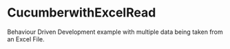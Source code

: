 # CucumberwithExcelRead
Behaviour Driven Development example with multiple data being taken from an Excel File.
